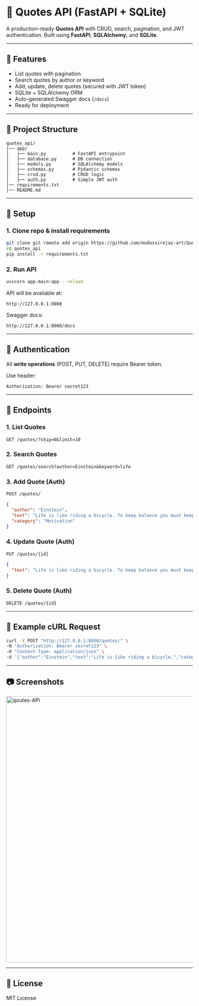 # 📜 Quotes API (FastAPI + SQLite)

A production-ready **Quotes API** with CRUD, search, pagination, and JWT authentication. Built using **FastAPI**, **SQLAlchemy**, and **SQLite**.

---

## 🚀 Features

* List quotes with pagination
* Search quotes by author or keyword
* Add, update, delete quotes (secured with JWT token)
* SQLite + SQLAlchemy ORM
* Auto-generated Swagger docs (`/docs`)
* Ready for deployment

---

## 📂 Project Structure

```
quotes_api/
│── app/
│   ├── main.py          # FastAPI entrypoint
│   ├── database.py      # DB connection
│   ├── models.py        # SQLAlchemy models
│   ├── schemas.py       # Pydantic schemas
│   ├── crud.py          # CRUD logic
│   ├── auth.py          # Simple JWT auth
│── requirements.txt
│── README.md
```

---

## 🔧 Setup

### 1. Clone repo & install requirements

```bash
git clone git remote add origin https://github.com/mudassirejaz-art/Quotes_api.git
cd quotes_api
pip install -r requirements.txt
```

### 2. Run API

```bash
uvicorn app.main:app --reload
```

API will be available at:

```
http://127.0.0.1:8000
```

Swagger docs:

```
http://127.0.0.1:8000/docs
```

---

## 🔑 Authentication

All **write operations** (POST, PUT, DELETE) require Bearer token.

Use header:

```
Authorization: Bearer secret123
```

---

## 📌 Endpoints

### 1. List Quotes

`GET /quotes/?skip=0&limit=10`

### 2. Search Quotes

`GET /quotes/search?author=Einstein&keyword=life`

### 3. Add Quote (Auth)

`POST /quotes/`

```json
{
  "author": "Einstein",
  "text": "Life is like riding a bicycle. To keep balance you must keep moving.",
  "category": "Motivation"
}
```

### 4. Update Quote (Auth)

`PUT /quotes/{id}`

```json
{
  "text": "Life is like riding a bicycle. To keep balance you must keep moving."
}
```

### 5. Delete Quote (Auth)

`DELETE /quotes/{id}`

---

## 🧪 Example cURL Request

```bash
curl -X POST "http://127.0.0.1:8000/quotes/" \
-H "Authorization: Bearer secret123" \
-H "Content-Type: application/json" \
-d '{"author":"Einstein","text":"Life is like riding a bicycle.","category":"Motivation"}'
```

---

## 📷 Screenshots

<img width="1366" height="716" alt="qoutes-APi" src="https://github.com/user-attachments/assets/3db51bcf-d073-42ce-b9e2-8bb7a4c062ad" />

---

## 📜 License

MIT License
